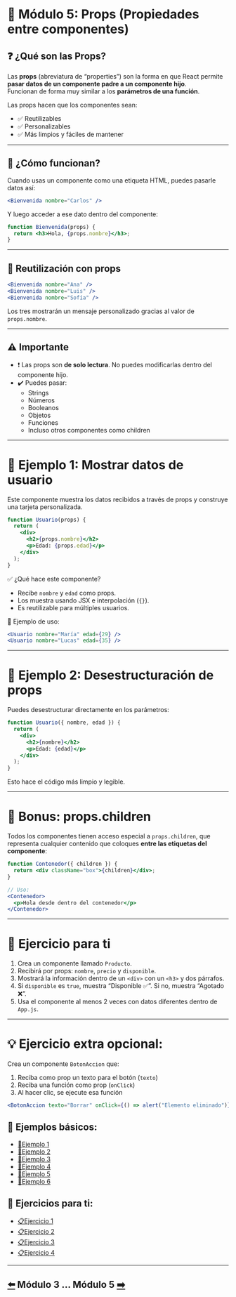 # 📘 Módulo 5: Props (Propiedades entre componentes)

## ❓ ¿Qué son las Props?

Las **props** (abreviatura de “properties”) son la forma en que React permite **pasar datos de un componente padre a un componente hijo**.  
Funcionan de forma muy similar a los **parámetros de una función**.

Las props hacen que los componentes sean:

- ✅ Reutilizables
- ✅ Personalizables
- ✅ Más limpios y fáciles de mantener

---

## 🧩 ¿Cómo funcionan?

Cuando usas un componente como una etiqueta HTML, puedes pasarle datos así:

```jsx
<Bienvenida nombre="Carlos" />
```

Y luego acceder a ese dato dentro del componente:

```jsx
function Bienvenida(props) {
  return <h3>Hola, {props.nombre}</h3>;
}
```

---

## 🔁 Reutilización con props

```jsx
<Bienvenida nombre="Ana" />
<Bienvenida nombre="Luis" />
<Bienvenida nombre="Sofía" />
```

Los tres mostrarán un mensaje personalizado gracias al valor de `props.nombre`.

---

## ⚠️ Importante

- ❗ Las props son **de solo lectura**. No puedes modificarlas dentro del componente hijo.
- ✔️ Puedes pasar:
  - Strings
  - Números
  - Booleanos
  - Objetos
  - Funciones
  - Incluso otros componentes como children

---

# 🧪 Ejemplo 1: Mostrar datos de usuario

Este componente muestra los datos recibidos a través de props y construye una tarjeta personalizada.

```jsx
function Usuario(props) {
  return (
    <div>
      <h2>{props.nombre}</h2>
      <p>Edad: {props.edad}</p>
    </div>
  );
}
```

✅ ¿Qué hace este componente?

* Recibe `nombre` y `edad` como props.
* Los muestra usando JSX e interpolación (`{}`).
* Es reutilizable para múltiples usuarios.

📌 Ejemplo de uso:

```jsx
<Usuario nombre="María" edad={29} />
<Usuario nombre="Lucas" edad={35} />
```

---

# 🧪 Ejemplo 2: Desestructuración de props

Puedes desestructurar directamente en los parámetros:

```jsx
function Usuario({ nombre, edad }) {
  return (
    <div>
      <h2>{nombre}</h2>
      <p>Edad: {edad}</p>
    </div>
  );
}
```

Esto hace el código más limpio y legible.

---

# 🧠 Bonus: props.children

Todos los componentes tienen acceso especial a `props.children`, que representa cualquier contenido que coloques **entre las etiquetas del componente**:

```jsx
function Contenedor({ children }) {
  return <div className="box">{children}</div>;
}

// Uso:
<Contenedor>
  <p>Hola desde dentro del contenedor</p>
</Contenedor>
```

---

# 🎯 Ejercicio para ti

1. Crea un componente llamado `Producto`.
2. Recibirá por props: `nombre`, `precio` y `disponible`.
3. Mostrará la información dentro de un `<div>` con un `<h3>` y dos párrafos.
4. Si `disponible` es `true`, muestra “Disponible ✅”.
   Si no, muestra “Agotado ❌”.
5. Usa el componente al menos 2 veces con datos diferentes dentro de `App.js`.

---

# 💡 Ejercicio extra opcional:

Crea un componente `BotonAccion` que:

1. Reciba como prop un texto para el botón (`texto`)
2. Reciba una función como prop (`onClick`)
3. Al hacer clic, se ejecute esa función

```jsx
<BotonAccion texto="Borrar" onClick={() => alert("Elemento eliminado")} />
```

## 🧪 Ejemplos básicos:

* [📝Ejemplo 1](./Ejemplos/Ejemplo_1.md)
* [📝Ejemplo 2](./Ejemplos/Ejemplo_2.md)
* [📝Ejemplo 3](./Ejemplos/Ejemplo_3.md)
* [📝Ejemplo 4](./Ejemplos/Ejemplo_4.md)
* [📝Ejemplo 5](./Ejemplos/Ejemplo_5.md)
* [📝Ejemplo 6](./Ejemplos/Ejemplo_6.md)

## 🎯 Ejercicios para ti:

* [📋Ejercicio 1](./Ejercicios/Ejercicio_1.md)
* [📋Ejercicio 2](./Ejercicios/Ejercicio_2.md)
* [📋Ejercicio 3](./Ejercicios/Ejercicio_3.md)
* [📋Ejercicio 4](./Ejercicios/Ejercicio_4.md)

---

## [⬅️](../Modulo_3:_JSX_Sintaxis_especial_de_React/Modulo_3.md) Módulo 3 ... Módulo 5 [➡️](../Modulo_5:_Props_(Propiedades_entre_componentes)/Modulo_5.md)
